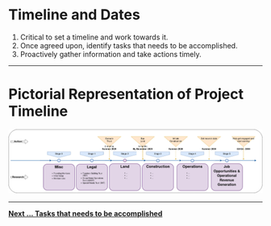 
# Timeline and Dates

1.  Critical to set a timeline and work towards it.
2.  Once agreed upon, identify tasks that needs to be accomplished.
3.  Proactively gather information and take actions timely.

---
# Pictorial Representation of Project Timeline
![Project Timeline Sequence](../images/Project_timeline_sequence.jpg)


---

[**Next ... Tasks that needs to be accomplished**](https://github.com/RameshBalasubramanian/SpecialNeedsHomeVA/blob/main/3%20-%20Founding%20Members/Founding-Builders-Trust-Roles.md)
